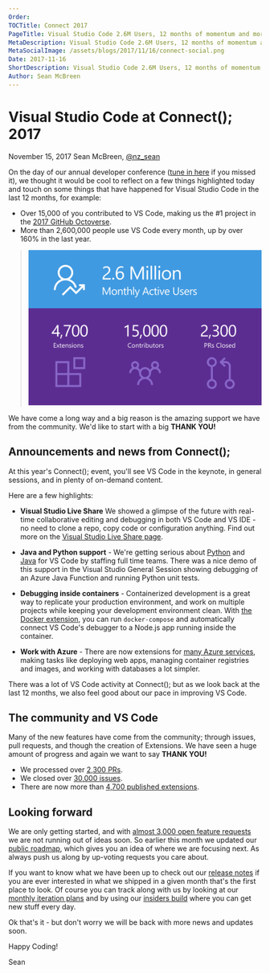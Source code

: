 ```yaml
---
Order:
TOCTitle: Connect 2017
PageTitle: Visual Studio Code 2.6M Users, 12 months of momentum and more to come.
MetaDescription: Visual Studio Code 2.6M Users, 12 months of momentum and more to come.
MetaSocialImage: /assets/blogs/2017/11/16/connect-social.png
Date: 2017-11-16
ShortDescription: Visual Studio Code 2.6M Users, 12 months of momentum and more to come. A summary of news from Connect(); 2017
Author: Sean McBreen
---
```

# Visual Studio Code at Connect(); 2017

November 15, 2017 Sean McBreen, [@nz_sean](https://twitter.com/nz_sean)

On the day of our annual developer conference ([tune in here](https://www.microsoft.com/en-us/connectevent) if you missed it), we thought it would be cool to reflect on a few things highlighted today and touch on some things that have happened for Visual Studio Code in the last 12 months, for example:

* Over 15,000 of you contributed to VS Code, making us the #1 project in the [2017 GitHub Octoverse](https://octoverse.github.com/).
* More than 2,600,000 people use VS Code every month, up by over 160% in the last year.

>![1.0 image](metrics.svg)

We have come a long way and a big reason is the amazing support we have from the community. We'd like to start with a big **THANK YOU!**

## Announcements and news from Connect();

At this year's Connect(); event, you'll see VS Code in the keynote, in general sessions, and in plenty of on-demand content.

Here are a few highlights:

* **Visual Studio Live Share** We showed a glimpse of the future with real-time collaborative editing and debugging in both VS Code and VS IDE - no need to clone a repo, copy code or configuration anything. Find out more on the [Visual Studio Live Share page](/visual-studio-live-share).

* **Java and Python support** - We're getting serious about [Python](/docs/languages/python) and [Java](/docs/languages/java) for VS Code by staffing full time teams.  There was a nice demo of this support in the Visual Studio General Session showing debugging of an Azure Java Function and running Python unit tests.

* **Debugging inside containers** - Containerized development is a great way to replicate your production environment, and work on multiple projects while keeping your development environment clean. With [the Docker extension](https://marketplace.visualstudio.com/items?itemName=ms-azuretools.vscode-docker), you can run `docker-compose` and automatically connect VS Code's debugger to a Node.js app running inside the container.

* **Work with Azure** - There are now extensions for [many Azure services](https://marketplace.visualstudio.com/search?target=VSCode&category=Azure&sortBy=Downloads), making tasks like deploying web apps, managing container registries and images, and working with databases a lot simpler.

There was a lot of VS Code activity at Connect(); but as we look back at the last 12 months, we also feel good about our pace in improving VS Code.

## The community and VS Code

Many of the new features have come from the community; through issues, pull requests, and though the creation of Extensions. We have seen a huge amount of progress and again we want to say **THANK YOU!**

* We processed over [2,300 PRs](https://github.com/microsoft/vscode/pulls?q=is%3Apr+is%3Aclosed).
* We closed over [30,000 issues](https://github.com/microsoft/vscode/issues?q=is%3Aissue+is%3Aclosed).
* There are now more than [4,700 published extensions](https://marketplace.visualstudio.com/search?target=VSCode&category=All%20categories&sortBy=Downloads).

## Looking forward

We are only getting started, and with [almost 3,000 open feature requests](https://github.com/microsoft/vscode/issues?q=is%3Aopen+is%3Aissue+label%3Afeature-request+sort%3Areactions-%2B1-desc) we are not running out of ideas soon.  So earlier this month we updated our [public roadmap](https://github.com/microsoft/vscode/wiki/Roadmap), which gives you an idea of where we are focusing next.  As always push us along by up-voting requests you care about.

If you want to know what we have been up to check out our [release notes](https://code.visualstudio.com/updates) if you are ever interested in what we shipped in a given month that's the first place to look.  Of course you can track along with us by looking at our [monthly iteration plans](https://github.com/microsoft/vscode/wiki/Iteration-Plans) and by using our [insiders build](https://code.visualstudio.com/insiders/) where you can get new stuff every day.

Ok that's it - but don't worry we will be back with more news and updates soon.

Happy Coding!

Sean

